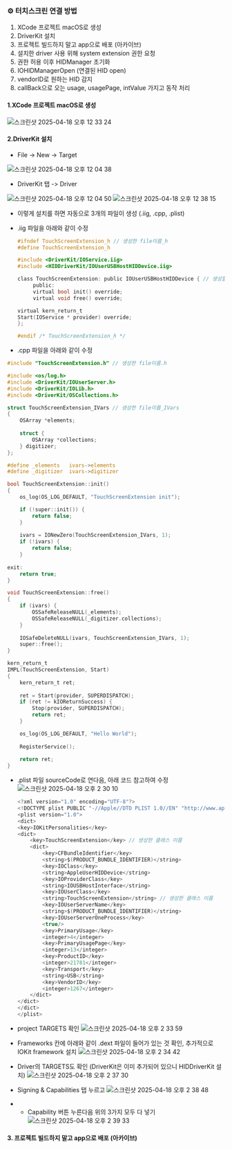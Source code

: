 ### ⚙️ 터치스크린 연결 방법
1. XCode 프로젝트 macOS로 생성
2. DriverKit 설치
3. 프로젝트 빌드하지 말고 app으로 배포 (아카이브)
4. 설치한 driver 사용 위해 system extension 권한 요청
5. 권한 허용 이후 HIDManager 초기화
6. IOHIDManagerOpen (연결된 HID open)
7. vendorID로 원하는 HID 감지
8. callBack으로 오는 usage, usagePage, intValue 가지고 동작 처리


#### 1.XCode 프로젝트 macOS로 생성
![스크린샷 2025-04-18 오후 12 33 24](https://github.com/user-attachments/assets/d4acfe8b-f931-4e88-9c3f-c65b7f91342f)


#### 2.DriverKit 설치
* File -> New -> Target

![스크린샷 2025-04-18 오후 12 04 38](https://github.com/user-attachments/assets/4c0a6b77-a5e1-4705-92e2-c252dda07c88)


* DriverKit 탭 -> Driver

![스크린샷 2025-04-18 오후 12 04 50](https://github.com/user-attachments/assets/b2679b79-c095-4aaa-8c4b-adf9d3943694)
![스크린샷 2025-04-18 오후 12 38 15](https://github.com/user-attachments/assets/d20ff328-3c09-4a59-8d5b-de6351988d06)

  * 이렇게 설치를 하면 자동으로 3개의 파일이 생성 (.iig, .cpp, .plist)
  * .iig 파일을 아래와 같이 수정
  
    ```c
    #ifndef TouchScreenExtension_h // 생성한 file이름_h
    #define TouchScreenExtension_h

    #include <DriverKit/IOService.iig>
    #include <HIDDriverKit/IOUserUSBHostHIDDevice.iig>

    class TouchScreenExtension: public IOUserUSBHostHIDDevice { // 생성할 클래스 이름
         public:
         virtual bool init() override;
         virtual void free() override;
    
    virtual kern_return_t
    Start(IOService * provider) override;
    };

    #endif /* TouchScreenExtension_h */
    ```
 * .cpp 파일을 아래와 같이 수정
```c
#include "TouchScreenExtension.h" // 생성한 file이름.h

#include <os/log.h>
#include <DriverKit/IOUserServer.h>
#include <DriverKit/IOLib.h>
#include <DriverKit/OSCollections.h>

struct TouchScreenExtension_IVars // 생성한 file이름_IVars
{
    OSArray *elements;
    
    struct {
        OSArray *collections;
    } digitizer;
};

#define _elements   ivars->elements
#define _digitizer  ivars->digitizer

bool TouchScreenExtension::init()
{
    os_log(OS_LOG_DEFAULT, "TouchScreenExtension init");

    if (!super::init()) {
        return false;
    }
    
    ivars = IONewZero(TouchScreenExtension_IVars, 1);
    if (!ivars) {
        return false;
    }
    
exit:
    return true;
}

void TouchScreenExtension::free()
{
    if (ivars) {
        OSSafeReleaseNULL(_elements);
        OSSafeReleaseNULL(_digitizer.collections);
    }
    
    IOSafeDeleteNULL(ivars, TouchScreenExtension_IVars, 1);
    super::free();
}

kern_return_t
IMPL(TouchScreenExtension, Start)
{
    kern_return_t ret;
    
    ret = Start(provider, SUPERDISPATCH);
    if (ret != kIOReturnSuccess) {
        Stop(provider, SUPERDISPATCH);
        return ret;
    }

    os_log(OS_LOG_DEFAULT, "Hello World");
    
    RegisterService();
    
    return ret;
}
```

 * .plist 파일 sourceCode로 연다음, 아래 코드 참고하여 수정
![스크린샷 2025-04-18 오후 2 30 10](https://github.com/user-attachments/assets/d85e6dce-6c07-4346-b2e5-a1b01eab0562) 

    ```swift
   <?xml version="1.0" encoding="UTF-8"?>
   <!DOCTYPE plist PUBLIC "-//Apple//DTD PLIST 1.0//EN" "http://www.apple.com/DTDs/PropertyList-1.0.dtd">
   <plist version="1.0">
   <dict>
   	<key>IOKitPersonalities</key>
   	<dict>
   		<key>TouchScreenExtension</key> // 생성한 클래스 이름
   		<dict>
   			<key>CFBundleIdentifier</key>
   			<string>$(PRODUCT_BUNDLE_IDENTIFIER)</string>
   			<key>IOClass</key>
   			<string>AppleUserHIDDevice</string>
   			<key>IOProviderClass</key>
   			<string>IOUSBHostInterface</string>
   			<key>IOUserClass</key>
   			<string>TouchScreenExtension</string> // 생성한 클래스 이름
   			<key>IOUserServerName</key>
   			<string>$(PRODUCT_BUNDLE_IDENTIFIER)</string>
   			<key>IOUserServerOneProcess</key>
   			<true/>
   			<key>PrimaryUsage</key>
   			<integer>4</integer>
   			<key>PrimaryUsagePage</key>
   			<integer>13</integer>
   			<key>ProductID</key>
   			<integer>21781</integer>
   			<key>Transport</key>
   			<string>USB</string>
   			<key>VendorID</key>
   			<integer>1267</integer>
   		</dict>
   	</dict>
   </dict>
   </plist>
   ```

 * project TARGETS 확인
![스크린샷 2025-04-18 오후 2 33 59](https://github.com/user-attachments/assets/72c635ec-27d2-4d1a-a5a5-3b4bf88ab6dc)

* Frameworks 칸에 아래와 같이 .dext 파일이 들어가 있는 것 확인, 추가적으로 IOKit framework 설치
![스크린샷 2025-04-18 오후 2 34 42](https://github.com/user-attachments/assets/88d645c5-7798-476f-8287-78fb36042f95)

* Driver의 TARGETS도 확인 (DriverKit은 이미 추가되어 있으니 HIDDriverKit 설치)
![스크린샷 2025-04-18 오후 2 37 30](https://github.com/user-attachments/assets/a9e34728-9b1d-442c-a89d-716aa67908da)

* Signing & Capabilities 탭 누르고 
![스크린샷 2025-04-18 오후 2 38 48](https://github.com/user-attachments/assets/f98a16bd-c530-4877-bc3b-235110955f13)

* + Capability 버튼 누른다음 위의 3가지 모두 다 넣기
![스크린샷 2025-04-18 오후 2 39 33](https://github.com/user-attachments/assets/b66874f1-3267-4506-b090-0531289d3515)


#### 3. 프로젝트 빌드하지 말고 app으로 배포 (아카이브)
